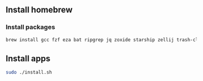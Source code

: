 ## Install homebrew

### Install packages
```sh
brew install gcc fzf eza bat ripgrep jq zoxide starship zellij trash-cli btop neovim lazygit lazydocker fastfetch cmatrix atuin gh stow gitleaks cowsay syft grype goose opentofu httpie
```
## Install apps 

```sh
sudo ./install.sh
```
